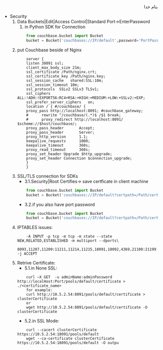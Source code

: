 <div dir="rtl">بنام خدا</div>

* Security
	1. Data Buckets|Edit|Access Control|Standard Port->EnterPassword
		1. in Python SDK for Connection
		```python
			from couchbase.bucket import Bucket
			bucket = Bucket('couchbases://IP/default',password='PortPassword')
		```
	2. put Couchbase beside of Nginx
		```vala
			server {
			listen 38091 ssl;
			client_max_body_size 21m;                            
			ssl_certificate /Path/nginx.crt;
			ssl_certificate_key /Path/nginx.key;
			ssl_session_cache   shared:SSL:10m;
			ssl_session_timeout 10m;
			ssl_protocols  SSLv2 SSLv3 TLSv1;
			ssl_ciphers  ALL:!ADH:!EXPORT56:RC4+RSA:+HIGH:+MEDIUM:+LOW:+SSLv2:+EXP;
			ssl_prefer_server_ciphers   on;
			location / { #/couchbase/ {
			proxy_pass http://localhost:8091; #couchbase_gateway;
			#      rewrite ^/couchbase/(.*)$ /$1 break;
			#      proxy_redirect http://localhost:8091/ $scheme://$host/couchbase/;
			proxy_pass_header       Accept;
			proxy_pass_header       Server;
			proxy_http_version      1.1;
			keepalive_requests      1000;
			keepalive_timeout       360s;
			proxy_read_timeout      360s;
			proxy_set_header Upgrade $http_upgrade;
			proxy_set_header Connection $connection_upgrade;
			}
			}
		```
	3. SSL/TLS connection for SDKs
		+ 3.1.Security|Root Certifies-> save certficate in client machine
		```python
			from couchbase.bucket import Bucket
			bucket = Bucket('couchbases://IP/default?certpath=/Path/cert.pem')
		```
		+ 3.2.if you also have port password
		```python
			from couchbase.bucket import Bucket
			bucket = Bucket('couchbases://IP/default?certpath=/Path/cert.pem',password='PortPasswod!')
		```
	4. IPTABLES issues:
		```
			-A INPUT -p tcp -m tcp -m state --state NEW,RELATED,ESTABLISHED -m multiport --dports\
			8093,11207,11209:11211,11214,11215,18091,18092,4369,21100:21199 -j ACCEPT
		```
	5. Retrive Certificate:
		+ 5.1.in None SSL:
		```vala
			curl –X GET  -u adminName:adminPassword http://localHost:Port/pools/default/certificate > ./<certificate_name>
			for example:
			curl http://10.5.2.54:8091/pools/default/certificate > clusterCertificate
			or
			wget http://10.5.2.54:8091/pools/default/certificate -O clusterCertificate
		```
		+ 5.2.in SSL Mode:
		```vala
			curl --cacert clusterCertificate https://10.5.2.54:18091/pools/default
			wget --ca-certificate clusterCertificate  https://10.5.2.54:18091/pools/default -O outpu
		```

<div dir="rtl"></div>
<div dir="rtl"></div>
<div dir="rtl"></div>
<div dir="rtl"></div>
<div dir="rtl"></div>
<div dir="rtl"></div>
<div dir="rtl"></div>



